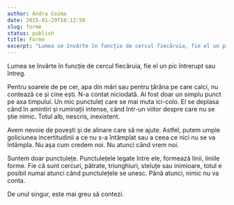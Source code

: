 ```yaml
---
author: Andra Cozma
date: 2015-01-29T18:12:50
slug: forme
status: publish
title: Forme
excerpt: "Lumea se învârte în funcție de cercul fiecăruia, fie el un pic întrerupt sau întreg. Pentru soarele de pe cer,  "
---
```

Lumea se învârte în funcție de cercul fiecăruia, fie el un pic întrerupt sau întreg.

Pentru soarele de pe cer, apa din mări sau pentru țărâna pe care calci, nu contează ce și cine ești. N-a contat niciodată. Ai fost doar un simplu punct pe axa timpului. Un mic punctuleț care se mai muta ici-colo. El se deplasa când în amintiri și ruminații intense, când într-un viitor despre care nu se știe nimic. Totul alb, nescris, inexistent.

Avem nevoie de povești și de alinare care să ne ajute. Astfel, putem umple goliciunea incertitudinii a ce nu s-a întâmplat sau a ceea ce nici nu se va întâmpla. Nu așa cum credem noi. Nu atunci când vrem noi.

Suntem doar punctulețe. Punctulețele legate între ele, formează linii, liniile forme. Fie că sunt cercuri, pătrate, triunghiuri, steluțe sau inimioare, totul e posibil numai atunci când punctulețele se unesc. Până atunci, nimic nu va conta.

De unul singur, este mai greu să contezi.
    
